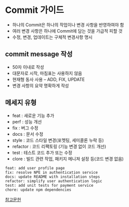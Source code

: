 # Commit 가이드
- 하나의 Commit은 하나의 작업이나 변경 사항을 반영하여야 함
- 여러 변경 사항은 하나에 Commit에 담는 것을 가급적 피할 것
- 수정, 변경, 업데이트는 구체적 변경사항 명시

## commit message 작성
- 50자 이내로 작성
- 대문자로 시작, 마침표는 사용하지 않음
- 현재형 동사 사용 – ADD, FIX, UPDATE
- 변경 사항의 요약 명확하게 작성

## 메세지 유형
- feat : 새로운 기능 추가
- perf : 성능 개선
- fix : 버그 수정
- docs : 문서 수정
- style : 코드 스타일 변경(포멧팅, 세미콜론 누락 등)
- refactor : 코드 리팩토링 (기능 변경 없이 코드 개선)
- test : 테스트 코드 추가 또는 수정
- clore : 빌드 관련 작업, 패키지 메니져 설정 등(코드 변경 없음)

```
feat: add user profile page
fix: resolve NPE in authentication service
docs: update README with installation steps
refactor: simplify user authentication logic
test: add unit tests for payment service
chore: update npm dependencies
```

[참고문헌](https://velog.io/@changonna/Git-Commit-Message-%EC%9E%91%EC%84%B1%EB%B2%95)